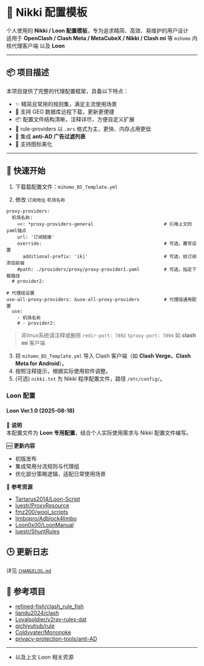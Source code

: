 # 🧩 Nikki 配置模板

个人使用的 **Nikki / Loon 配置模板**，专为追求精简、高效、易维护的用户设计  
适用于 **OpenClash / Clash Meta / MetaCubeX / Nikki / Clash mi** 等 `mihomo` 内核代理客户端 以及 **Loon**

---

## 📦 项目描述

本项目提供了完整的代理配置框架，具备以下特点：

- ✨ 精简且常用的规则集，满足主流使用场景
- 🔧 支持 GEO 数据库远程下载，更新更便捷
- 📦 配置文件结构清晰，注释详尽，方便自定义扩展
- 📁 rule-providers 以 `.mrs` 格式为主，更快、内存占用更低
- 🧱 集成 **anti-AD 广告过滤列表**
- 🎨 支持图标美化

---

## 📌 快速开始

1. 下载载配置文件：`mihomo_BS_Template.yml` 

2. 修改 `订阅地址` `机场名称`
```
proxy-providers:
  机场名称:
    <<: *proxy-providers-general                          # 引用上文的yaml锚点
    url: '订阅链接'
    override:                                             # 可选，覆写设置
      additional-prefix: 'ik|'                            # 可选，给订阅添加前缀
    #path: ./providers/proxy/proxy-provider1.yaml         # 可选，指定下载路径
  # provider2:

# 代理组设置
use-all-proxy-providers: &use-all-proxy-providers         # 代理组通用配置
  use:
    - 机场名称
    # - provider2:
```
> 非linux系统请注释或删除 `redir-port: 7892` `tproxy-port: 7894` 如 **clash mi** 客户端 


3.  将 `mihomo_BS_Template.yml` 导入 Clash 客户端（如 **Clash Verge、Clash Meta for Android**）。
4.  按照注释提示，根据实际使用软件调整。
5.  (可选) `nikki.txt` 为 Nikki 程序配置文件，路径 `/etc/config/`。



### Loon 配置

#### Loon Ver.1.0 (2025-08-18)

📌 **说明**  
本配置文件为 **Loon 专用配置**，结合个人实际使用需求与 Nikki 配置文件编写。

🆕 **更新内容**

- 初版发布  
- 集成常用分流规则与代理组  
- 优化部分策略逻辑，适配日常使用场景  

🔗 **参考资源**

- [Tartarus2014/Loon-Script](https://github.com/Tartarus2014/Loon-Script)  
- [luestr/ProxyResource](https://github.com/luestr/ProxyResource)  
- [fmz200/wool_scripts](https://github.com/fmz200/wool_scripts)  
- [limbopro/Adblock4limbo](https://github.com/limbopro/Adblock4limbo)  
- [Loon0x00/LoonManual](https://github.com/Loon0x00/LoonManual)  
- [luestr/ShuntRules](https://github.com/luestr/ShuntRules)  


🕒 更新日志
-------

详见 [`CHANGELOG.md`](CHANGELOG.md)

## 🧠 参考项目

- [refined-fish/clash_rule_fish](https://github.com/refined-fish/clash_rule_fish)
- [liandu2024/clash](https://github.com/liandu2024/clash)
- [Loyalsoldier/v2ray-rules-dat](https://github.com/Loyalsoldier/v2ray-rules-dat)
- [qichiyuhub/rule](https://github.com/qichiyuhub/rule)
- [Coldvvater/Mononoke](https://github.com/Coldvvater/Mononoke)
- [privacy-protection-tools/anti-AD](https://github.com/privacy-protection-tools/anti-AD)
---
-  以及上文 Loon 相关资源

